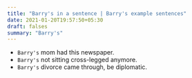 ```yaml
---
title: "Barry's in a sentence | Barry's example sentences"
date: 2021-01-20T19:57:50+05:30
draft: falses
summary: "Barry's"
---
```

- `Barry's` mom had this newspaper.
- `Barry's` not sitting cross-legged anymore.
- `Barry's` divorce came through, be diplomatic.
                 
